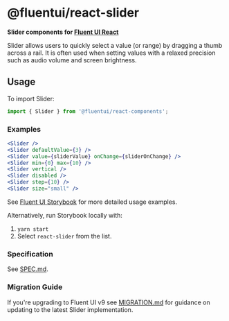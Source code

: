 # @fluentui/react-slider

**Slider components for [Fluent UI React](https://react.fluentui.dev/)**

Slider allows users to quickly select a value (or range) by dragging a thumb across a rail. It is often used when setting values with a relaxed precision such as audio volume and screen brightness.

## Usage

To import Slider:

```js
import { Slider } from '@fluentui/react-components';
```

### Examples

```jsx
<Slider />
<Slider defaultValue={3} />
<Slider value={sliderValue} onChange={sliderOnChange} />
<Slider min={0} max={10} />
<Slider vertical />
<Slider disabled />
<Slider step={10} />
<Slider size="small" />
```

See [Fluent UI Storybook](https://react.fluentui.dev/) for more detailed usage examples.

Alternatively, run Storybook locally with:

1. `yarn start`
2. Select `react-slider` from the list.

### Specification

See [SPEC.md](./Spec.md).

### Migration Guide

If you're upgrading to Fluent UI v9 see [MIGRATION.md](./MIGRATION.md) for guidance on updating to the latest Slider implementation.
